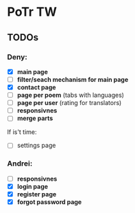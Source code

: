 # PoTr TW
## TODOs 

### Deny:
- [x] **main page**
- [ ] **filter/seach mechanism for main page**
- [x] **contact page**
- [ ] **page per poem** (tabs with languages)
- [ ] **page per user** (rating for translators)
- [ ] **responsivnes**
- [ ] **merge parts**

If is't time:
- [ ] settings page

### Andrei:
- [ ] **responsivnes**
- [x] **login page**
- [x] **register page**
- [x] **forgot password page**
